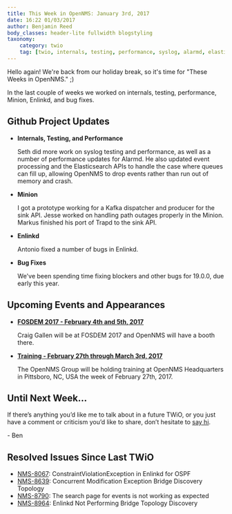 ```yaml
---
title: This Week in OpenNMS: January 3rd, 2017
date: 16:22 01/03/2017
author: Benjamin Reed
body_classes: header-lite fullwidth blogstyling
taxonomy:
    category: twio
    tag: [twio, internals, testing, performance, syslog, alarmd, elasticsearch, kafka, miniontrapd, enlinkd, bug fixes, fosdem]
---
```


Hello again!  We're back from our holiday break, so it's time for "These Weeks in OpenNMS." ;)

In the last couple of weeks we worked on internals, testing, performance, Minion, Enlinkd, and bug fixes.

<!-- git log --all --no-merges --since='2016-12-19 00:00:00' --until='2017-01-03 00:00:00' --format='%Cblue%ai %Cgreen%aN %Cred%d %Creset%s %Cblue(%H)' | sort | less -R -->

Github Project Updates
----------------------

* __Internals, Testing, and Performance__

  Seth did more work on syslog testing and performance, as well as a number of performance updates for Alarmd.  He also updated event processing and the Elasticsearch APIs to handle the case where queues can fill up, allowing OpenNMS to drop events rather than run out of memory and crash.

* __Minion__

  I got a prototype working for a Kafka dispatcher and producer for the sink API.  Jesse worked on handling path outages properly in the Minion.  Markus finished his port of Trapd to the sink API.

* __Enlinkd__

  Antonio fixed a number of bugs in Enlinkd.

* __Bug Fixes__

  We've been spending time fixing blockers and other bugs for 19.0.0, due early this year.


Upcoming Events and Appearances
-------------------------------

* __[FOSDEM 2017 - February 4th and 5th, 2017](https://fosdem.org/2017/)__

  Craig Gallen will be at FOSDEM 2017 and OpenNMS will have a booth there.

* __[Training - February 27th through March 3rd, 2017](https://www.opennms.com/opennms-training-dates-announced-for-february-2017/)__

  The OpenNMS Group will be holding training at OpenNMS Headquarters in Pittsboro, NC, USA the week of February 27th, 2017.

Until Next Week…
----------------

If there’s anything you’d like me to talk about in a future TWiO, or you just have a comment or criticism you’d like to share, don’t hesitate to [say hi](mailto:twio@opennms.org).

\- Ben

Resolved Issues Since Last TWiO
-------------------------------

* [NMS-8067](https://issues.opennms.org/browse/NMS-8067): ConstraintViolationException in Enlinkd for OSPF
* [NMS-8639](https://issues.opennms.org/browse/NMS-8639): Concurrent Modification Exception Bridge Discovery Topology
* [NMS-8790](https://issues.opennms.org/browse/NMS-8790): The search page for events is not working as expected
* [NMS-8964](https://issues.opennms.org/browse/NMS-8964): Enlinkd Not Performing Bridge Topology Discovery

<!--
  https://github.com/OpenNMS/twio-fodder/blob/master/scripts/twio-issues-list.pl
-->
